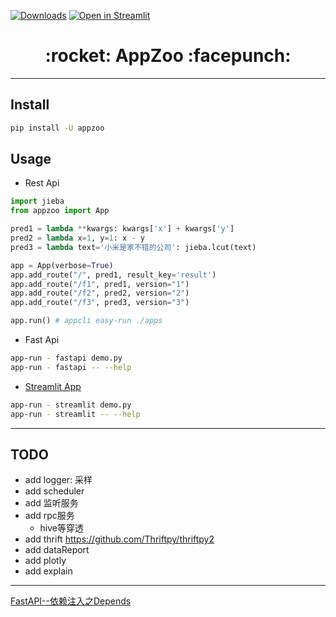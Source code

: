 [![Downloads](http://pepy.tech/badge/AppZoo)](http://pepy.tech/project/AppZoo)
[![Open in Streamlit](https://static.streamlit.io/badges/streamlit_badge_black_white.svg)](https://share.streamlit.io/jie-yuan/appzoo/apps_streamlit/demo.py)

<h1 align = "center">:rocket: AppZoo :facepunch:</h1>

---



## Install
```bash
pip install -U appzoo
```
## Usage
- Rest Api
```python
import jieba
from appzoo import App

pred1 = lambda **kwargs: kwargs['x'] + kwargs['y']
pred2 = lambda x=1, y=1: x - y
pred3 = lambda text='小米是家不错的公司': jieba.lcut(text)

app = App(verbose=True)
app.add_route("/", pred1, result_key='result')
app.add_route("/f1", pred1, version="1")
app.add_route("/f2", pred2, version="2")
app.add_route("/f3", pred3, version="3")

app.run() # appcli easy-run ./apps
```

- Fast Api
```bash
app-run - fastapi demo.py
app-run - fastapi -- --help
```

- [Streamlit App](https://share.streamlit.io/jie-yuan/appzoo/apps_streamlit/demo.py)
```bash
app-run - streamlit demo.py
app-run - streamlit -- --help
```


---
## TODO
- add logger: 采样
- add scheduler
- add 监听服务
- add rpc服务
    - hive等穿透
- add thrift https://github.com/Thriftpy/thriftpy2
- add dataReport
- add plotly
- add explain

---
[FastAPI--依赖注入之Depends](https://blog.csdn.net/shykevin/article/details/106834526)